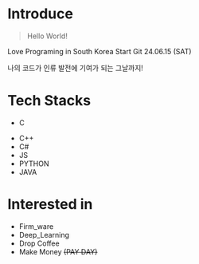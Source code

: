 # Introduce
>Hello World!

Love Programing in South Korea
Start Git 24.06.15 (SAT)

나의 코드가 인류 발전에 기여가 되는 그날까지!

# Tech Stacks
- C
+ C++
+ C#
+ JS
+ PYTHON
+ JAVA

# Interested in
+ Firm_ware
+ Deep_Learning
+ Drop Coffee
+ Make Money ~~(PAY DAY)~~